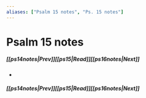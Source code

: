 ```yaml
---
aliases: ["Psalm 15 notes", "Ps. 15 notes"]
---
```

# Psalm 15 notes
##### <span class=arrow-left></span>[[ps14notes|Prev]]<span class=navigation-separator></span>[[ps15|Read]]<span class=navigation-separator></span>[[ps16notes|Next]]<span class=arrow-right></span>
- 
##### <span class=arrow-left></span>[[ps14notes|Prev]]<span class=navigation-separator></span>[[ps15|Read]]<span class=navigation-separator></span>[[ps16notes|Next]]<span class=arrow-right></span>